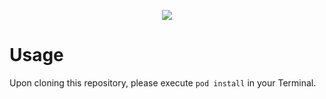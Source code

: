 <p align="center">
  <img src="https://img.evbuc.com/https%3A%2F%2Fcdn.evbuc.com%2Fimages%2F79027263%2F289065635694%2F1%2Foriginal.20191101-112402?w=800&auto=compress&rect=0%2C0%2C2160%2C1080&s=d88a864c500e1798e9d175da2cca4c4d">
</p>

# Usage
Upon cloning this repository, please execute `pod install` in your Terminal.
